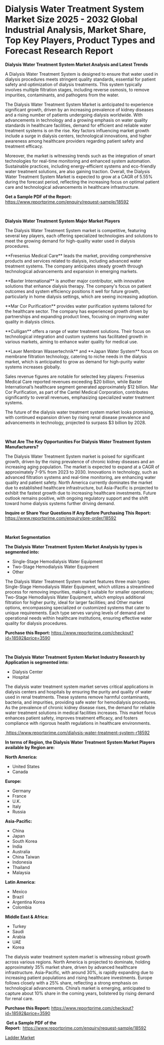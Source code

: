 <p><h1>Dialysis Water Treatment System Market Size 2025 - 2032 Global Industrial Analysis, Market Share, Top Key Players, Product Types and Forecast Research Report</h1></p><p><strong>Dialysis Water Treatment System Market Analysis and Latest Trends</strong></p>
<p><p>A Dialysis Water Treatment System is designed to ensure that water used in dialysis procedures meets stringent quality standards, essential for patient safety and optimization of dialysis treatments. This system typically involves multiple filtration stages, including reverse osmosis, to remove impurities, contaminants, and pathogens from the water.</p><p>The Dialysis Water Treatment System Market is anticipated to experience significant growth, driven by an increasing prevalence of kidney diseases and a rising number of patients undergoing dialysis worldwide. With advancements in technology and a growing emphasis on water quality standards in healthcare facilities, demand for efficient and reliable water treatment systems is on the rise. Key factors influencing market growth include a surge in dialysis centers, technological innovations, and higher awareness among healthcare providers regarding patient safety and treatment efficacy.</p><p>Moreover, the market is witnessing trends such as the integration of smart technologies for real-time monitoring and enhanced system automation. Sustainable practices, including energy-efficient systems and eco-friendly water treatment solutions, are also gaining traction. Overall, the Dialysis Water Treatment System Market is expected to grow at a CAGR of 5.55% during the forecast period, reflecting the increasing focus on optimal patient care and technological advancements in healthcare infrastructure.</p></p>
<p><strong>Get a Sample PDF of the Report:&nbsp;</strong> <a href="https://www.reportprime.com/enquiry/request-sample/18592?utm_campaign=3027&utm_medium=2&utm_source=Github&utm_content=ia&utm_term=19032025&utm_id=dialysis-water-treatment-system">https://www.reportprime.com/enquiry/request-sample/18592</a></p>
<p>&nbsp;</p>
<p><strong>Dialysis Water Treatment System Major Market Players</strong></p>
<p><p>The Dialysis Water Treatment System market is competitive, featuring several key players, each offering specialized technologies and solutions to meet the growing demand for high-quality water used in dialysis procedures.</p><p>**Fresenius Medical Care** leads the market, providing comprehensive products and services related to dialysis, including advanced water treatment systems. The company anticipates steady growth through technological advancements and expansion in emerging markets.</p><p>**Baxter International** is another major contributor, with innovative solutions that enhance dialysis therapy. The company's focus on patient outcomes and system efficiency positions it well for future growth, particularly in home dialysis settings, which are seeing increasing adoption.</p><p>**Mar Cor Purification** provides water purification systems tailored for the healthcare sector. The company has experienced growth driven by partnerships and expanding product lines, focusing on improving water quality in dialysis clinics.</p><p>**Culligan** offers a range of water treatment solutions. Their focus on technological integration and custom systems has facilitated growth in various markets, aiming to enhance water quality for medical use.</p><p>**Lauer Membran Wassertechnik** and **Japan Water System** focus on membrane filtration technology, catering to niche needs in the dialysis market, which is anticipated to grow as demand for high-purity water systems increases globally.</p><p>Sales revenue figures are notable for selected key players: Fresenius Medical Care reported revenues exceeding $20 billion, while Baxter International’s healthcare segment generated approximately $12 billion. Mar Cor Purification, as part of the Cantel Medical Corporation, contributes significantly to overall revenues, emphasizing specialized water treatment systems.</p><p>The future of the dialysis water treatment system market looks promising, with continued expansion driven by rising renal disease prevalence and advancements in technology, projected to surpass $3 billion by 2028.</p></p>
<p>&nbsp;</p>
<p><strong>What Are The Key Opportunities For Dialysis Water Treatment System Manufacturers?</strong></p>
<p><p>The Dialysis Water Treatment System market is poised for significant growth, driven by the rising prevalence of chronic kidney diseases and an increasing aging population. The market is expected to expand at a CAGR of approximately 7-9% from 2023 to 2030. Innovations in technology, such as advanced filtration systems and real-time monitoring, are enhancing water quality and patient safety. North America currently dominates the market due to established healthcare infrastructure, but Asia-Pacific is projected to exhibit the fastest growth due to increasing healthcare investments. Future outlook remains positive, with ongoing regulatory support and the shift toward home dialysis systems further driving demand.</p></p>
<p><strong>Inquire or Share Your Questions If Any Before Purchasing This Report:</strong> <a href="https://www.reportprime.com/enquiry/pre-order/18592?utm_campaign=3027&utm_medium=2&utm_source=Github&utm_content=ia&utm_term=19032025&utm_id=dialysis-water-treatment-system">https://www.reportprime.com/enquiry/pre-order/18592</a></p>
<p>&nbsp;</p>
<p><strong>Market Segmentation</strong></p>
<p><strong>The Dialysis Water Treatment System Market Analysis by types is segmented into:</strong></p>
<p><ul><li>Single-Stage Hemodialysis Water Equipment</li><li>Two-Stage Hemodialysis Water Equipment</li><li>Other</li></ul></p>
<p><p>The Dialysis Water Treatment System market features three main types: Single-Stage Hemodialysis Water Equipment, which utilizes a streamlined process for removing impurities, making it suitable for smaller operations; Two-Stage Hemodialysis Water Equipment, which employs additional filtration for higher purity, ideal for larger facilities; and Other market options, encompassing specialized or customized systems that cater to unique requirements. Each type serves varying levels of demand and operational needs within healthcare institutions, ensuring effective water quality for dialysis procedures.</p></p>
<p><strong>Purchase this Report:&nbsp;</strong><a href="https://www.reportprime.com/checkout?id=18592&price=3590&utm_campaign=3027&utm_medium=2&utm_source=Github&utm_content=ia&utm_term=19032025&utm_id=dialysis-water-treatment-system">https://www.reportprime.com/checkout?id=18592&price=3590</a></p>
<p>&nbsp;</p>
<p><strong>The Dialysis Water Treatment System Market Industry Research by Application is segmented into:</strong></p>
<p><ul><li>Dialysis Center</li><li>Hospital</li></ul></p>
<p><p>The dialysis water treatment system market serves critical applications in dialysis centers and hospitals by ensuring the purity and quality of water used in renal treatments. These systems remove harmful contaminants, bacteria, and impurities, providing safe water for hemodialysis procedures. As the prevalence of chronic kidney disease rises, the demand for reliable water treatment solutions in medical facilities increases. This market focus enhances patient safety, improves treatment efficacy, and fosters compliance with rigorous health regulations in healthcare environments.</p></p>
<p><a href="https://www.reportprime.com/dialysis-water-treatment-system-r18592?utm_campaign=3027&utm_medium=2&utm_source=Github&utm_content=ia&utm_term=19032025&utm_id=dialysis-water-treatment-system">&nbsp;https://www.reportprime.com/dialysis-water-treatment-system-r18592</a></p>
<p><strong>In terms of Region, the Dialysis Water Treatment System Market Players available by Region are:</strong></p>
<p>
    <p> <strong> North America: </strong>
        <ul>
            <li>United States</li>
            <li>Canada</li>
        </ul>
        </p> 
    <p> <strong> Europe: </strong>
        <ul>
            <li>Germany</li>
            <li>France</li>
            <li>U.K.</li>
            <li>Italy</li>
            <li>Russia</li>
        </ul>
        </p> 
    <p> <strong> Asia-Pacific: </strong>
        <ul>
            <li>China</li>
            <li>Japan</li>
            <li>South Korea</li>
            <li>India</li>
            <li>Australia</li>
            <li>China Taiwan</li>
            <li>Indonesia</li>
            <li>Thailand</li>
            <li>Malaysia</li>
        </ul>
        </p> 
    <p> <strong> Latin America: </strong>
        <ul>
            <li>Mexico</li>
            <li>Brazil</li>
            <li>Argentina Korea</li>
            <li>Colombia</li>
        </ul>
        </p> 
    <p> <strong> Middle East & Africa: </strong>
        <ul>
            <li>Turkey</li>
            <li>Saudi</li>
            <li>Arabia</li>
            <li>UAE</li>
            <li>Korea</li>
        </ul>
    </p>
    </p>
<p><p>The dialysis water treatment system market is witnessing robust growth across various regions. North America is projected to dominate, holding approximately 35% market share, driven by advanced healthcare infrastructure. Asia-Pacific, with around 30%, is rapidly expanding due to increasing patient populations and rising healthcare investments. Europe follows closely with a 25% share, reflecting a strong emphasis on technological advancements. China’s market is emerging, anticipated to capture about 10% share in the coming years, bolstered by rising demand for renal care.</p></p>
<p><strong>Purchase this Report: </strong><a href="https://www.reportprime.com/checkout?id=18592&price=3590&utm_campaign=3027&utm_medium=2&utm_source=Github&utm_content=ia&utm_term=19032025&utm_id=dialysis-water-treatment-system">https://www.reportprime.com/checkout?id=18592&price=3590</a></p>
<p>&nbsp;<strong>Get a Sample PDF of the Report:&nbsp;&nbsp;</strong><a href="https://www.reportprime.com/enquiry/request-sample/18592?utm_campaign=3027&utm_medium=2&utm_source=Github&utm_content=ia&utm_term=19032025&utm_id=dialysis-water-treatment-system">https://www.reportprime.com/enquiry/request-sample/18592</a></p>
<p><strong></strong></p>
<p><p><a href="https://github.com/fallalenoswG/Market-Research-Report-List-1/blob/main/ladder-market.md?utm_campaign=3027&utm_medium=2&utm_source=Github&utm_content=ia&utm_term=19032025&utm_id=dialysis-water-treatment-system">Ladder Market</a></p></p>